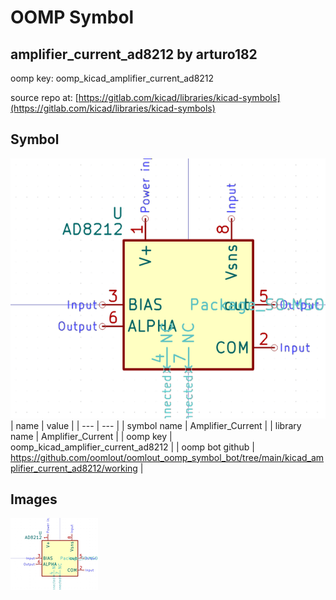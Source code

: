 # OOMP Symbol  
## amplifier_current_ad8212  by arturo182  
  
oomp key: oomp_kicad_amplifier_current_ad8212  
  
source repo at: [https://gitlab.com/kicad/libraries/kicad-symbols](https://gitlab.com/kicad/libraries/kicad-symbols)  
## Symbol  
  
[![working.png](working_600.png)](working.png)  
| name | value | 
| --- | --- | 
| symbol name | Amplifier_Current | 
| library name | Amplifier_Current | 
| oomp key | oomp_kicad_amplifier_current_ad8212 | 
| oomp bot github | https://github.com/oomlout/oomlout_oomp_symbol_bot/tree/main/kicad_amplifier_current_ad8212/working | 
## Images  
  
[![working.png](working_140.png)](working.png)  
